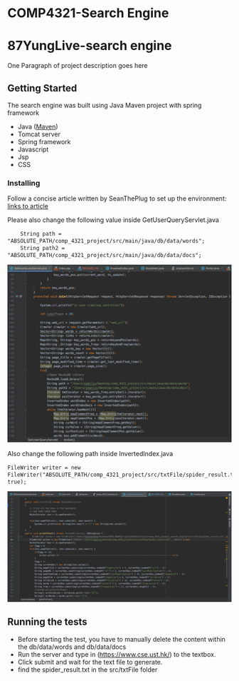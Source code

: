 # COMP4321-Search Engine 
# 87YungLive-search engine

One Paragraph of project description goes here

## Getting Started

The search engine was built using Java Maven project with spring framework

* Java ([Maven](https://maven.apache.org/))
* Tomcat server
* Spring framework
* Javascript
* Jsp
* CSS

### Installing

Follow a concise article written by SeanThePlug to set up the environment:
[links to article](https://medium.com/@seanliu_90343/how-to-set-up-a-tomcat-server-under-maven-project-structure-using-intellij-idea-macos-1475a975abf0)

Please also change the following value inside GetUserQueryServlet.java
```
    String path = "ABSOLUTE_PATH/comp_4321_project/src/main/java/db/data/words";
    String path2 = "ABSOLUTE_PATH/comp_4321_project/src/main/java/db/data/docs";
```

![Alt text](readme_image/read_me_image.png?raw=true "Title")

Also change the following path inside InvertedIndex.java 
```
FileWriter writer = new FileWriter("ABSOLUTE_PATH/comp_4321_project/src/txtFile/spider_result.txt", true);
```
![Alt text](readme_image/read_me_image_2.png?raw=true "Title")

## Running the tests

* Before starting the test, you have to manually delete the content within the db/data/words and db/data/docs
* Run the server and type in (https://www.cse.ust.hk/) to the textbox. 
* Click submit and wait for the text file to generate.
* find the spider_result.txt in the src/txtFile folder
